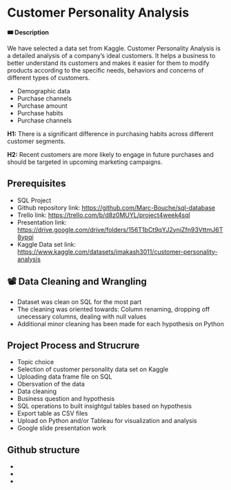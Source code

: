 # Customer Personality Analysis

**🎟️ Description**

We have selected a data set from Kaggle.
Customer Personality Analysis is a detailed analysis of a company’s ideal customers. It helps a business to better understand its customers and makes it easier for them to modify products according to the specific needs, behaviors and concerns of different types of customers.

- Demographic data
- Purchase channels
- Purchase amount
- Purchase habits
- Purchase channels

**H1:**
There is a significant difference in purchasing habits across different customer segments.

**H2:**
Recent customers are more likely to engage in future purchases and should be targeted in upcoming marketing campaigns.

## Prerequisites
- SQL Project
- Github repository link: https://github.com/Marc-Bouche/sql-database
- Trello link: https://trello.com/b/d8z0MUYL/project4week4sql
- Presentation link: https://drive.google.com/drive/folders/156T1bCt9qYJ2yniZfn93VttmJ6T8ypqi
- Kaggle Data set link: https://www.kaggle.com/datasets/imakash3011/customer-personality-analysis

## 📽️ Data Cleaning and Wrangling
- Dataset was clean on SQL for the most part
- The cleaning was oriented towards: Column renaming, dropping off unecessary columns, dealing with null values
- Additional minor cleaning has been made for each hypothesis on Python

## Project Process and Strucrure
- Topic choice
- Selection of customer personality data set on Kaggle
- Uploading data frame file on SQL
- Obersvation of the data
- Data cleaning
- Business question and hypothesis
- SQL operations to built insightgul tables based on hypothesis
- Export table as CSV files
- Upload on Python and/or Tableau for visualization and analysis
- Google slide presentation work

## Github structure
-
-
-



